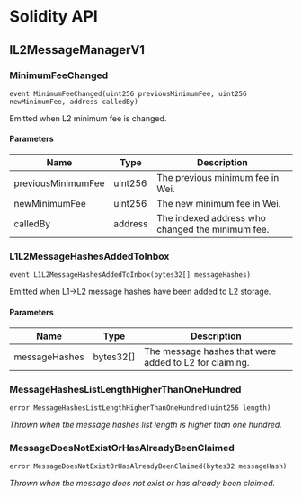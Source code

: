 # Solidity API

## IL2MessageManagerV1

### MinimumFeeChanged

```solidity
event MinimumFeeChanged(uint256 previousMinimumFee, uint256 newMinimumFee, address calledBy)
```

Emitted when L2 minimum fee is changed.

#### Parameters

| Name | Type | Description |
| ---- | ---- | ----------- |
| previousMinimumFee | uint256 | The previous minimum fee in Wei. |
| newMinimumFee | uint256 | The new minimum fee in Wei. |
| calledBy | address | The indexed address who changed the minimum fee. |

### L1L2MessageHashesAddedToInbox

```solidity
event L1L2MessageHashesAddedToInbox(bytes32[] messageHashes)
```

Emitted when L1->L2 message hashes have been added to L2 storage.

#### Parameters

| Name | Type | Description |
| ---- | ---- | ----------- |
| messageHashes | bytes32[] | The message hashes that were added to L2 for claiming. |

### MessageHashesListLengthHigherThanOneHundred

```solidity
error MessageHashesListLengthHigherThanOneHundred(uint256 length)
```

_Thrown when the message hashes list length is higher than one hundred._

### MessageDoesNotExistOrHasAlreadyBeenClaimed

```solidity
error MessageDoesNotExistOrHasAlreadyBeenClaimed(bytes32 messageHash)
```

_Thrown when the message does not exist or has already been claimed._

